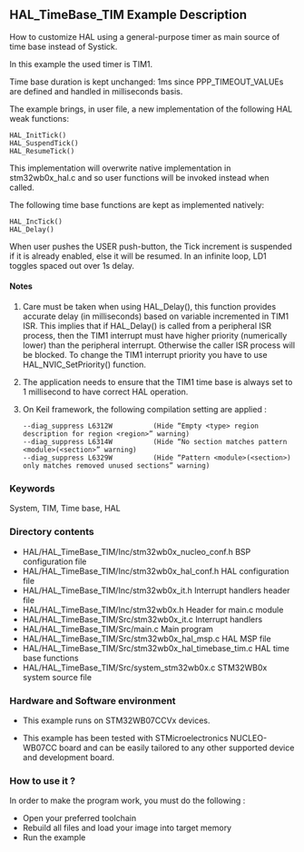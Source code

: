 ## <b>HAL_TimeBase_TIM Example Description</b>

How to customize HAL using a general-purpose timer as main source of time base 
instead of Systick.

In this example the used timer is TIM1.

Time base duration is kept unchanged: 1ms  since PPP_TIMEOUT_VALUEs are defined 
and handled in milliseconds basis.

The example brings, in user file, a new implementation of the following HAL weak functions:

	HAL_InitTick() 
	HAL_SuspendTick()
	HAL_ResumeTick()

This implementation will overwrite native implementation in stm32wb0x_hal.c
and so user functions will be invoked instead when called.

The following time base functions are kept as implemented natively:

	HAL_IncTick()
	HAL_Delay()

When user pushes the USER push-button, the Tick increment is suspended if it is already
enabled, else it will be resumed.
In an infinite loop, LD1 toggles spaced out over 1s delay.

#### <b>Notes</b>

 1. Care must be taken when using HAL_Delay(), this function provides accurate delay (in milliseconds)
    based on variable incremented in TIM1 ISR. This implies that if HAL_Delay() is called from
    a peripheral ISR process, then the TIM1 interrupt must have higher priority (numerically lower)
    than the peripheral interrupt. Otherwise the caller ISR process will be blocked.
    To change the TIM1 interrupt priority you have to use HAL_NVIC_SetPriority() function.
      
 2. The application needs to ensure that the TIM1 time base is always set to 1 millisecond
    to have correct HAL operation.
                                            
 3. On Keil framework, the following compilation setting are applied :
    
        --diag_suppress L6312W          (Hide “Empty <type> region description for region <region>” warning)
        --diag_suppress L6314W          (Hide “No section matches pattern <module>(<section>” warning)
        --diag_suppress L6329W          (Hide “Pattern <module>(<section>) only matches removed unused sections” warning)

### <b>Keywords</b>

System, TIM, Time base, HAL

### <b>Directory contents</b>

  - HAL/HAL_TimeBase_TIM/Inc/stm32wb0x_nucleo_conf.h     BSP configuration file
  - HAL/HAL_TimeBase_TIM/Inc/stm32wb0x_hal_conf.h          HAL configuration file
  - HAL/HAL_TimeBase_TIM/Inc/stm32wb0x_it.h                Interrupt handlers header file
  - HAL/HAL_TimeBase_TIM/Inc/stm32wb0x.h                   Header for main.c module  
  - HAL/HAL_TimeBase_TIM/Src/stm32wb0x_it.c                Interrupt handlers
  - HAL/HAL_TimeBase_TIM/Src/main.c                              Main program
  - HAL/HAL_TimeBase_TIM/Src/stm32wb0x_hal_msp.c           HAL MSP file
  - HAL/HAL_TimeBase_TIM/Src/stm32wb0x_hal_timebase_tim.c  HAL time base functions
  - HAL/HAL_TimeBase_TIM/Src/system_stm32wb0x.c            STM32WB0x system source file

### <b>Hardware and Software environment</b>

  - This example runs on STM32WB07CCVx devices.

  - This example has been tested with STMicroelectronics NUCLEO-WB07CC board and can be
    easily tailored to any other supported device and development board.

### <b>How to use it ?</b>

In order to make the program work, you must do the following :

 - Open your preferred toolchain
 - Rebuild all files and load your image into target memory
 - Run the example

